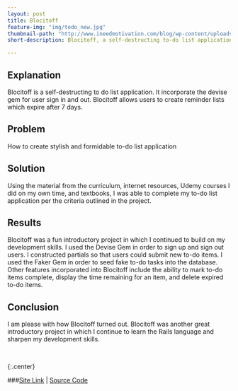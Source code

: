 ```yaml
---
layout: post
title: Blocitoff
feature-img: "img/todo_new.jpg"
thumbnail-path: "http://www.ineedmotivation.com/blog/wp-content/uploads/2008/01/todo.jpg"
short-description: Blocitoff, a self-destructing to-do list application!

---
```

## Explanation

Blocitoff is a self-destructing to do list application. It incorporate the devise gem for user sign in and out. Blocitoff allows users to create reminder lists which expire after 7 days.

## Problem

How to create stylish and formidable to-do list application

## Solution

Using the material from the curriculum, internet resources, Udemy courses I did on my own time, and textbooks, I was able to complete my to-do list application per the criteria outlined in the project.

## Results

Blocitoff was a fun introductory project in which I continued to build on my development skills. I used the Devise Gem in order to sign up and sign out users. I constructed partials so that users could submit new to-do items. I used the Faker Gem in order to seed fake to-do tasks into the database. Other features incorporated into Blocitoff include the ability to mark to-do items complete, display the time remaining for an item, and delete expired to-do items.

## Conclusion

I am please with how Blocitoff turned out. Blocitoff was another great introductory project in which I continue to learn the Rails language and sharpen my development skills.

<br />

{:.center}

###[Site Link](https://blooming-hamlet-32370.herokuapp.com/) | [Source Code](https://github.com/dhelmick103/Blocitoff)
